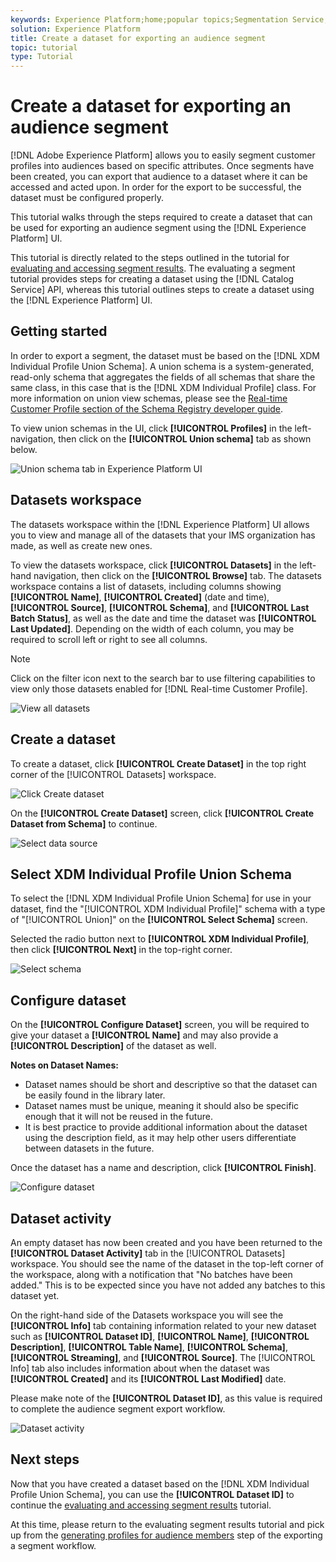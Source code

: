 ```yaml
---
keywords: Experience Platform;home;popular topics;Segmentation Service;segmentation;Segmentation;create a dataset;export audience segment;export segment;
solution: Experience Platform
title: Create a dataset for exporting an audience segment
topic: tutorial
type: Tutorial
---
```


# Create a dataset for exporting an audience segment

[!DNL Adobe Experience Platform] allows you to easily segment customer profiles into audiences based on specific attributes. Once segments have been created, you can export that audience to a dataset where it can be accessed and acted upon. In order for the export to be successful, the dataset must be configured properly.

This tutorial walks through the steps required to create a dataset that can be used for exporting an audience segment using the [!DNL Experience Platform] UI.

This tutorial is directly related to the steps outlined in the tutorial for [evaluating and accessing segment results](./evaluate-a-segment.md). The evaluating a segment tutorial provides steps for creating a dataset using the [!DNL Catalog Service] API, whereas this tutorial outlines steps to create a dataset using the [!DNL Experience Platform] UI.

## Getting started

In order to export a segment, the dataset must be based on the [!DNL XDM Individual Profile Union Schema]. A union schema is a system-generated, read-only schema that aggregates the fields of all schemas that share the same class, in this case that is the [!DNL XDM Individual Profile] class. For more information on union view schemas, please see the [Real-time Customer Profile section of the Schema Registry developer guide](../../xdm/schema/composition.md#union).

To view union schemas in the UI, click **[!UICONTROL Profiles]** in the left-navigation, then click on the **[!UICONTROL Union schema]** tab as shown below.

![Union schema tab in Experience Platform UI](../images/tutorials/segment-export-dataset/union-schema-ui.png)


## Datasets workspace

The datasets workspace within the [!DNL Experience Platform] UI allows you to view and manage all of the datasets that your IMS organization has made, as well as create new ones. 

To view the datasets workspace, click **[!UICONTROL Datasets]** in the left-hand navigation, then click on the **[!UICONTROL Browse]** tab. The datasets workspace contains a list of datasets, including columns showing **[!UICONTROL Name]**, **[!UICONTROL Created]** (date and time), **[!UICONTROL Source]**, **[!UICONTROL Schema]**, and **[!UICONTROL Last Batch Status]**, as well as the date and time the dataset was **[!UICONTROL Last Updated]**. Depending on the width of each column, you may be required to scroll left or right to see all columns. 

>[!NOTE]
>
>Click on the filter icon next to the search bar to use filtering capabilities to view only those datasets enabled for [!DNL Real-time Customer Profile].

![View all datasets](../images/tutorials/segment-export-dataset/datasets-workspace.png)

## Create a dataset

To create a dataset, click **[!UICONTROL Create Dataset]** in the top right corner of the [!UICONTROL Datasets] workspace. 

![Click Create dataset](../images/tutorials/segment-export-dataset/dataset-click-create.png)

On the **[!UICONTROL Create Dataset]** screen, click **[!UICONTROL Create Dataset from Schema]** to continue.

![Select data source](../images/tutorials/segment-export-dataset/create-dataset.png)

## Select XDM Individual Profile Union Schema

To select the [!DNL XDM Individual Profile Union Schema] for use in your dataset, find the "[!UICONTROL XDM Individual Profile]" schema with a type of "[!UICONTROL Union]" on the **[!UICONTROL Select Schema]** screen.

Selected the radio button next to **[!UICONTROL XDM Individual Profile]**, then click **[!UICONTROL Next]** in the top-right corner.

![Select schema](../images/tutorials/segment-export-dataset/select-schema.png)

## Configure dataset

On the **[!UICONTROL Configure Dataset]** screen, you will be required to give your dataset a **[!UICONTROL Name]** and may also provide a **[!UICONTROL Description]** of the dataset as well. 

**Notes on Dataset Names:**
- Dataset names should be short and descriptive so that the dataset can be easily found in the library later. 
- Dataset names must be unique, meaning it should also be specific enough that it will not be reused in the future. 
- It is best practice to provide additional information about the dataset using the description field, as it may help other users differentiate between datasets in the future.

Once the dataset has a name and description, click **[!UICONTROL Finish]**.

![Configure dataset](../images/tutorials/segment-export-dataset/configure-dataset.png)

## Dataset activity

An empty dataset has now been created and you have been returned to the **[!UICONTROL Dataset Activity]** tab in the [!UICONTROL Datasets] workspace. You should see the name of the dataset in the top-left corner of the workspace, along with a notification that "No batches have been added." This is to be expected since you have not added any batches to this dataset yet. 

On the right-hand side of the Datasets workspace you will see the **[!UICONTROL Info]** tab containing information related to your new dataset such as **[!UICONTROL Dataset ID]**, **[!UICONTROL Name]**, **[!UICONTROL Description]**, **[!UICONTROL Table Name]**, **[!UICONTROL Schema]**, **[!UICONTROL Streaming]**, and **[!UICONTROL Source]**. The [!UICONTROL Info] tab also includes information about when the dataset was **[!UICONTROL Created]** and its **[!UICONTROL Last Modified]** date.

Please make note of the **[!UICONTROL Dataset ID]**, as this value is required to complete the audience segment export workflow.

![Dataset activity](../images/tutorials/segment-export-dataset/dataset-activity.png)

## Next steps

Now that you have created a dataset based on the [!DNL XDM Individual Profile Union Schema], you can use the **[!UICONTROL Dataset ID]** to continue the [evaluating and accessing segment results](./evaluate-a-segment.md) tutorial.

At this time, please return to the evaluating segment results tutorial and pick up from the [generating profiles for audience members](./evaluate-a-segment.md#generate-profiles) step of the exporting a segment workflow. 
